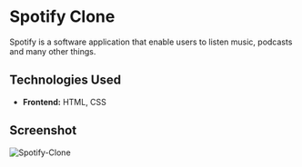 # Spotify Clone

Spotify is a software application that enable users to listen music, podcasts and many other things.

## Technologies Used

- **Frontend:** HTML, CSS

## Screenshot

![Spotify-Clone](spotify.png)

